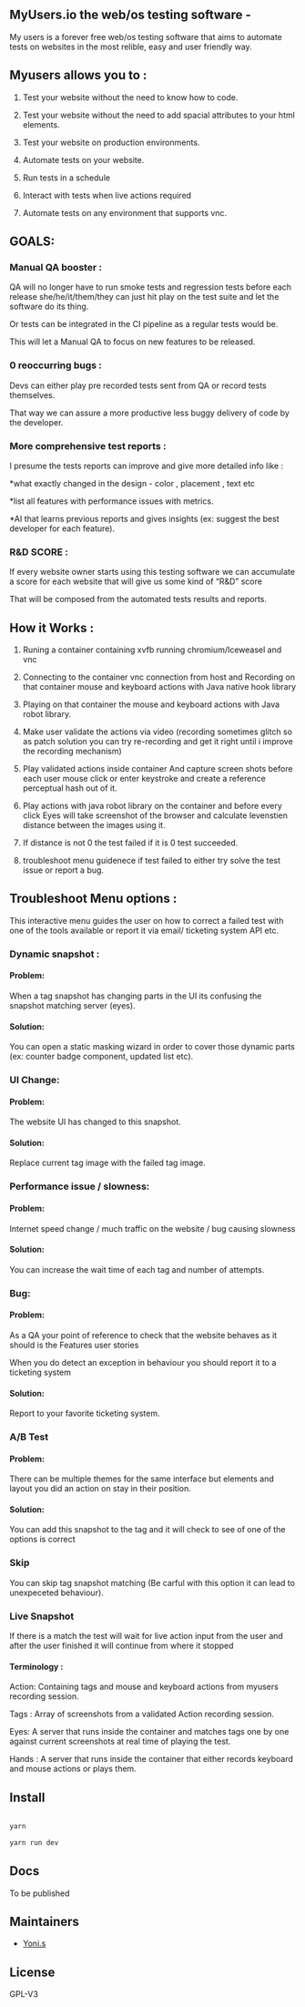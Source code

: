 ## MyUsers.io the web/os testing software -

My users is a forever free web/os testing software that aims to automate tests on websites in the most relible, easy and user friendly way.

  
  

## Myusers allows you to :

  

1. Test your website without the need to know how to code.

2. Test your website without the need to add spacial attributes to your html elements.

3. Test your website on production environments.

4. Automate tests on your website.

5. Run tests in a schedule

6. Interact with tests when live actions required

7. Automate tests on any environment that supports vnc.

  

## GOALS:

  

### Manual QA booster :

QA will no longer have to run smoke tests and regression tests before each release she/he/it/them/they can just hit play on the test suite and let the software do its thing.

Or tests can be integrated in the CI pipeline as a regular tests would be.

This will let a Manual QA to focus on new features to be released.

  
  

### 0 reoccurring bugs :

Devs can either play pre recorded tests sent from QA or record tests themselves.

That way we can assure a more productive less buggy delivery of code by the developer.

  

### More comprehensive test reports :

I presume the tests reports can improve and give more detailed info like :

*what exactly changed in the design - color , placement , text etc

*list all features with performance issues with metrics.

*AI that learns previous reports and gives insights (ex: suggest the best developer for each feature).

  

### R&D SCORE :

If every website owner starts using this testing software we can accumulate a score for each website that will give us some kind of “R&D” score

That will be composed from the automated tests results and reports.

  
  

## How it Works :

  

1. Runing a container containing xvfb running chromium/Iceweasel and vnc

2. Connecting to the container vnc connection from host and Recording on that container mouse and keyboard actions with Java native hook library

3. Playing on that container the mouse and keyboard actions with Java robot library.

4. Make user validate the actions via video (recording sometimes glitch so as patch solution you can try re-recording and get it right until i improve the recording mechanism)

5. Play validated actions inside container And capture screen shots before each user mouse click or enter keystroke and create a reference perceptual hash out of it.

6. Play actions with java robot library on the container and before every click Eyes will take screenshot of the browser and calculate levenstien distance between the images using it.

7. If distance is not 0 the test failed if it is 0 test succeeded.

8. troubleshoot menu guidenece if test failed to either try solve the test issue or report a bug.

## Troubleshoot Menu options :

  This interactive menu guides the user on how to correct a failed test with one of the tools available or report it via email/ ticketing system API etc.

### Dynamic snapshot :

#### Problem:

When a tag snapshot has changing parts in the UI its confusing the snapshot matching server (eyes).

#### Solution:

You can open a static masking wizard in order to cover those dynamic parts (ex: counter badge component, updated list etc).

### UI Change:

#### Problem:

The website UI has changed to this snapshot.

#### Solution:

Replace current tag image with the failed tag image.

  

### Performance issue / slowness:

#### Problem:

Internet speed change / much traffic on the website / bug causing slowness

#### Solution:

You can increase the wait time of each tag and number of attempts.

  

### Bug:

#### Problem:

As a QA your point of reference to check that the website behaves as it should is the Features user stories

When you do detect an exception in behaviour you should report it to a ticketing system

#### Solution:

Report to your favorite ticketing system.

  

### A/B Test

#### Problem: 
There can be multiple themes for the same interface but elements and layout you did an action on stay in their position.

#### Solution:
 You can add this snapshot to the tag and it will check to see of one of the options is correct

### Skip

You can skip tag snapshot matching (Be carful with this option it can lead to unexpeceted behaviour).

  

### Live Snapshot

If there is a match the test will wait for live action input from the user and after the user finished it will continue from where it stopped


#### Terminology :

Action: Containing tags and mouse and keyboard actions from myusers recording session.

Tags : Array of screenshots from a validated Action recording session.

Eyes: A server that runs inside the container and matches tags one by one against current screenshots at real time of playing the test.

Hands : A server that runs inside the container that either records keyboard and mouse actions or plays them.
  

## Install

  

```bash

yarn

yarn run dev

```

## Docs

  

To be published

  

## Maintainers

  

- [Yoni.s](https://github.com/yonischeyer1)

  

## License

  

GPL-V3